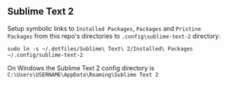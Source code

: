 ## Sublime Text 2
Setup symbolic links to `Installed Packages`, `Packages` and `Pristine Packages` from this repo's directories to `.config\sublime-text-2` directory:  

`sudo ln -s ~/.dotfiles/Sublime\ Text\ 2/Installed\ Packages ~/.config/sublime-text-2`

On Windows the Sublime Text 2 config directory is `C:\Users\USERNAME\AppData\Roaming\Sublime Text 2`
